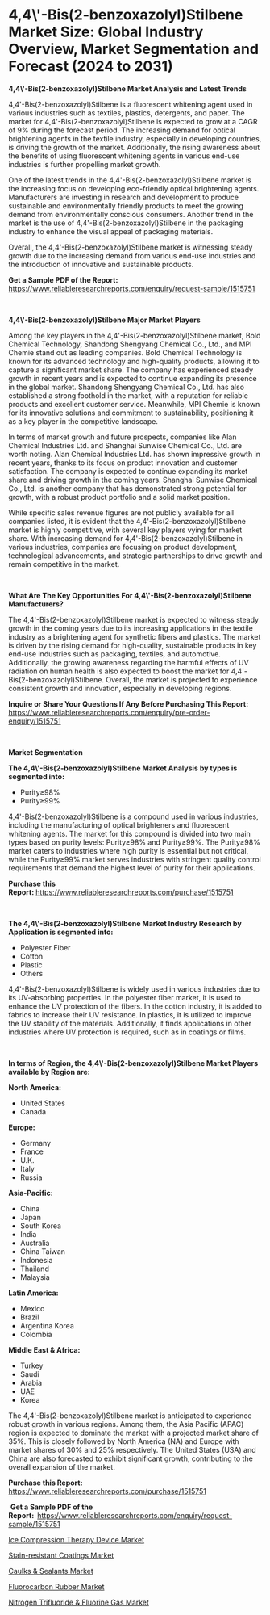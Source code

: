 <p><h1>4,4\'-Bis(2-benzoxazolyl)Stilbene Market Size: Global Industry Overview, Market Segmentation and Forecast (2024 to 2031)</h1></p><p><strong>4,4\'-Bis(2-benzoxazolyl)Stilbene Market Analysis and Latest Trends</strong></p>
<p><p>4,4'-Bis(2-benzoxazolyl)Stilbene is a fluorescent whitening agent used in various industries such as textiles, plastics, detergents, and paper. The market for 4,4'-Bis(2-benzoxazolyl)Stilbene is expected to grow at a CAGR of 9% during the forecast period. The increasing demand for optical brightening agents in the textile industry, especially in developing countries, is driving the growth of the market. Additionally, the rising awareness about the benefits of using fluorescent whitening agents in various end-use industries is further propelling market growth.</p><p>One of the latest trends in the 4,4'-Bis(2-benzoxazolyl)Stilbene market is the increasing focus on developing eco-friendly optical brightening agents. Manufacturers are investing in research and development to produce sustainable and environmentally friendly products to meet the growing demand from environmentally conscious consumers. Another trend in the market is the use of 4,4'-Bis(2-benzoxazolyl)Stilbene in the packaging industry to enhance the visual appeal of packaging materials.</p><p>Overall, the 4,4'-Bis(2-benzoxazolyl)Stilbene market is witnessing steady growth due to the increasing demand from various end-use industries and the introduction of innovative and sustainable products.</p></p>
<p><strong>Get a Sample PDF of the Report:&nbsp;</strong> <a href="https://www.reliableresearchreports.com/enquiry/request-sample/1515751">https://www.reliableresearchreports.com/enquiry/request-sample/1515751</a></p>
<p>&nbsp;</p>
<p><strong>4,4\'-Bis(2-benzoxazolyl)Stilbene Major Market Players</strong></p>
<p><p>Among the key players in the 4,4'-Bis(2-benzoxazolyl)Stilbene market, Bold Chemical Technology, Shandong Shengyang Chemical Co., Ltd., and MPI Chemie stand out as leading companies. Bold Chemical Technology is known for its advanced technology and high-quality products, allowing it to capture a significant market share. The company has experienced steady growth in recent years and is expected to continue expanding its presence in the global market. Shandong Shengyang Chemical Co., Ltd. has also established a strong foothold in the market, with a reputation for reliable products and excellent customer service. Meanwhile, MPI Chemie is known for its innovative solutions and commitment to sustainability, positioning it as a key player in the competitive landscape.</p><p>In terms of market growth and future prospects, companies like Alan Chemical Industries Ltd. and Shanghai Sunwise Chemical Co., Ltd. are worth noting. Alan Chemical Industries Ltd. has shown impressive growth in recent years, thanks to its focus on product innovation and customer satisfaction. The company is expected to continue expanding its market share and driving growth in the coming years. Shanghai Sunwise Chemical Co., Ltd. is another company that has demonstrated strong potential for growth, with a robust product portfolio and a solid market position.</p><p>While specific sales revenue figures are not publicly available for all companies listed, it is evident that the 4,4'-Bis(2-benzoxazolyl)Stilbene market is highly competitive, with several key players vying for market share. With increasing demand for 4,4'-Bis(2-benzoxazolyl)Stilbene in various industries, companies are focusing on product development, technological advancements, and strategic partnerships to drive growth and remain competitive in the market.</p></p>
<p>&nbsp;</p>
<p><strong>What Are The Key Opportunities For 4,4\'-Bis(2-benzoxazolyl)Stilbene Manufacturers?</strong></p>
<p><p>The 4,4'-Bis(2-benzoxazolyl)Stilbene market is expected to witness steady growth in the coming years due to its increasing applications in the textile industry as a brightening agent for synthetic fibers and plastics. The market is driven by the rising demand for high-quality, sustainable products in key end-use industries such as packaging, textiles, and automotive. Additionally, the growing awareness regarding the harmful effects of UV radiation on human health is also expected to boost the market for 4,4'-Bis(2-benzoxazolyl)Stilbene. Overall, the market is projected to experience consistent growth and innovation, especially in developing regions.</p></p>
<p><strong>Inquire or Share Your Questions If Any Before Purchasing This Report:</strong> <a href="https://www.reliableresearchreports.com/enquiry/pre-order-enquiry/1515751">https://www.reliableresearchreports.com/enquiry/pre-order-enquiry/1515751</a></p>
<p>&nbsp;</p>
<p><strong>Market Segmentation</strong></p>
<p><strong>The 4,4\'-Bis(2-benzoxazolyl)Stilbene Market Analysis by types is segmented into:</strong></p>
<p><ul><li>Purity≥98%</li><li>Purity≥99%</li></ul></p>
<p><p>4,4'-Bis(2-benzoxazolyl)Stilbene is a compound used in various industries, including the manufacturing of optical brighteners and fluorescent whitening agents. The market for this compound is divided into two main types based on purity levels: Purity≥98% and Purity≥99%. The Purity≥98% market caters to industries where high purity is essential but not critical, while the Purity≥99% market serves industries with stringent quality control requirements that demand the highest level of purity for their applications.</p></p>
<p><strong>Purchase this Report:&nbsp;</strong><a href="https://www.reliableresearchreports.com/purchase/1515751">https://www.reliableresearchreports.com/purchase/1515751</a></p>
<p>&nbsp;</p>
<p><strong>The 4,4\'-Bis(2-benzoxazolyl)Stilbene Market Industry Research by Application is segmented into:</strong></p>
<p><ul><li>Polyester Fiber</li><li>Cotton</li><li>Plastic</li><li>Others</li></ul></p>
<p><p>4,4'-Bis(2-benzoxazolyl)Stilbene is widely used in various industries due to its UV-absorbing properties. In the polyester fiber market, it is used to enhance the UV protection of the fibers. In the cotton industry, it is added to fabrics to increase their UV resistance. In plastics, it is utilized to improve the UV stability of the materials. Additionally, it finds applications in other industries where UV protection is required, such as in coatings or films.</p></p>
<p>&nbsp;</p>
<p><strong>In terms of Region, the 4,4\'-Bis(2-benzoxazolyl)Stilbene Market Players available by Region are:</strong></p>
<p>
    <p> <strong> North America: </strong>
        <ul>
            <li>United States</li>
            <li>Canada</li>
        </ul>
        </p> 
    <p> <strong> Europe: </strong>
        <ul>
            <li>Germany</li>
            <li>France</li>
            <li>U.K.</li>
            <li>Italy</li>
            <li>Russia</li>
        </ul>
        </p> 
    <p> <strong> Asia-Pacific: </strong>
        <ul>
            <li>China</li>
            <li>Japan</li>
            <li>South Korea</li>
            <li>India</li>
            <li>Australia</li>
            <li>China Taiwan</li>
            <li>Indonesia</li>
            <li>Thailand</li>
            <li>Malaysia</li>
        </ul>
        </p> 
    <p> <strong> Latin America: </strong>
        <ul>
            <li>Mexico</li>
            <li>Brazil</li>
            <li>Argentina Korea</li>
            <li>Colombia</li>
        </ul>
        </p> 
    <p> <strong> Middle East & Africa: </strong>
        <ul>
            <li>Turkey</li>
            <li>Saudi</li>
            <li>Arabia</li>
            <li>UAE</li>
            <li>Korea</li>
        </ul>
    </p>
    </p>
<p><p>The 4,4'-Bis(2-benzoxazolyl)Stilbene market is anticipated to experience robust growth in various regions. Among them, the Asia Pacific (APAC) region is expected to dominate the market with a projected market share of 35%. This is closely followed by North America (NA) and Europe with market shares of 30% and 25% respectively. The United States (USA) and China are also forecasted to exhibit significant growth, contributing to the overall expansion of the market.</p></p>
<p><strong>Purchase this Report: </strong><a href="https://www.reliableresearchreports.com/purchase/1515751">https://www.reliableresearchreports.com/purchase/1515751</a></p>
<p>&nbsp;<strong>Get a Sample PDF of the Report:&nbsp;&nbsp;</strong><a href="https://www.reliableresearchreports.com/enquiry/request-sample/1515751">https://www.reliableresearchreports.com/enquiry/request-sample/1515751</a></p>
<p><strong></strong></p>
<p><p><a href="https://cute-banjo-8ca.notion.site/Ice-Compression-Therapy-Device-Market-Size-Market-Share-and-Global-Market-Analysis-Report-2024-2-87f1db476f51440f8810ed450e841e73">Ice Compression Therapy Device Market</a></p><p><a href="https://shimmer-gardenia-37a.notion.site/Stain-resistant-Coatings-Market-Size-Global-Industry-Overview-Market-Segmentation-and-Forecast-20-7a11864341fb4fd2844384b241cbcf29">Stain-resistant Coatings Market</a></p><p><a href="https://view.publitas.com/reportprime-1/caulks-sealants-market-size-global-industry-overview-market-segmentation-and-forecast-2024-to-2031/">Caulks & Sealants Market</a></p><p><a href="https://view.publitas.com/reportprime-1/fluorocarbon-rubber-market-offer-valuable-insights-into-market-size-market-share-market-trends-and-projections-spanning-from-2024-to-2031/">Fluorocarbon Rubber Market</a></p><p><a href="https://unruly-ladybug-44b.notion.site/Nitrogen-Trifluoride-Fluorine-Gas-Market-Size-Market-Trends-and-Growth-Outlook-forecasted-for-pe-1a30d9e3c9fc4e73b770644b6edcb639">Nitrogen Trifluoride & Fluorine Gas Market</a></p></p>